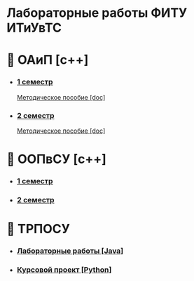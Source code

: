 # Лабораторные работы ФИТУ ИТиУвТС

# 📘 ОАиП [c++]
- ### [1 семестр](/oaip/sem1/)
  [Методическое пособие [doc]](https://www.bsuir.by/m/12_100229_1_60461.doc)

- ### [2 семестр](/oaip/sem2/)
  [Методическое пособие [doc]](https://www.bsuir.by/m/12_100229_1_123675.doc)


# 📘 ООПвСУ [c++]
- ### [1 семестр](/oop/sem1/)
- ### [2 семестр](/oop/sem2/)


# 📘 ТРПОСУ
- ### [Лабораторные работы [Java]](/trposu/labs/)
- ### [Курсовой проект [Python]](/trposu/kursach/)
